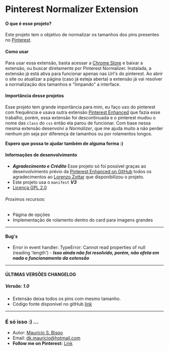 # Pinterest Normalizer Extension

#### O que é esse projeto?
Este projeto tem o objetivo de normalizar os tamanhos dos pins presentes no [Pinterest](https://br.pinterest.com).

#### Como usar
Para usar essa extensão, basta acessar a [Chrome Store](https://chrome.google.com/webstore/category/extensions?hl=pt-br) e baixar a extensão, ou buscar diretamente por Pinterest Normalizer. Instalada, a extensão já está ativa para funcionar apenas nas *Url's* do pinterest. Ao abrir o site ou atualizar a página (caso já esteja aberta) a extensão já vai resolver a normalização dos tamanhos e "limpando" a interface.

#### Importância desse projetos
Esse projeto tem grande importância para mim, eu faço uso do pinterest com frequência e usava outra extensão [Pinterest Enhanced](https://chrome.google.com/webstore/detail/pinterest-enhanced/egpachgbfnbpkceigfpcpicekmiehame) que fazia esse trabalho, porém, essa extensão foi descontinuada e o pinterest mudou o nome das `class` do `css` então ela parou de funcionar.
Com base nessa mesma extensão desenvolvi a *Normalizer*, que me ajuda muito a não perder nenhum pin seja por diferença de tamanhos ou por rolamentos longos.

**Espero que possa te ajudar também de alguma forma :)**

#### Informações de desenvolvimento
* ***Agradecimento e Crédito*** Esse projeto só foi possível graças ao desenvolvimento prévio da [Pinterest Enhanced on GitHub](https://github.com/lordgiotto/pinterest-enhanced) todos os agradecimentos ao [Lorenzo Zottar](https://github.com/lordgiotto) que disponibilizou o projeto.
* Este projeto usa o `manifest` ***V3***
* [Licença GPL 2.0](https://github.com/mauricio-fenix/chrome-extension/blob/main/LICENSE)

###### Proximos recursos:
- Página de opções
- Implementação de rolamento dentro do card para imagens grandes

---
#### Bug's

* Error in event handler: TypeError: Cannot read properties of null (reading 'length') - ***Isso ainda não foi resolvido, porém, não afeta em nada o funcionamento da extensão***

---
#### ÚLTIMAS VERSÕES CHANGELOG
##### Versão: 1.0
- Extensão deixa todos os pins com mesmo tamanho.
- Código fonte disponível no gitHub [link](https://github.com/mauricio-fenix/chrome-extension.git)

---

### É só isso :) ...
- Autor: [Maurício S. Bispo]()
- Email: [dk.mauricio@hotmail.com](mailto:dk.mauricio@hotmail.com)
- **Follow me on Pinterest:** [Link](https://pin.it/3ockOvI)